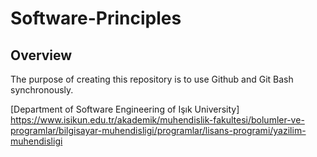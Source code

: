 # Software-Principles
## Overview
The purpose of creating this repository is to use Github and Git Bash synchronously.

[Department of Software Engineering of Işık University]
https://www.isikun.edu.tr/akademik/muhendislik-fakultesi/bolumler-ve-programlar/bilgisayar-muhendisligi/programlar/lisans-programi/yazilim-muhendisligi
